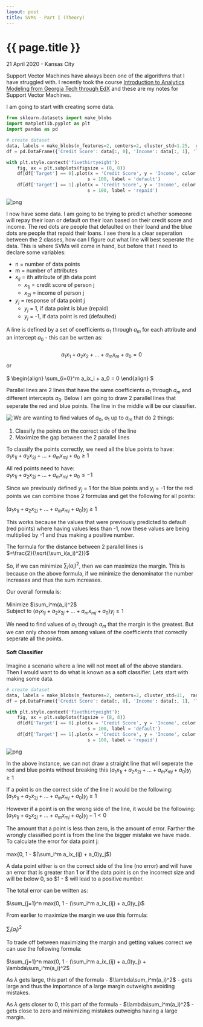 ```yaml
---
layout: post
title: SVMs - Part I (Theory)
---
```


{{ page.title }}
================

<p class="meta">21 April 2020 - Kansas City</p>

Support Vector Machines have always been one of the algorithms that I have struggled with.  I recently took the course [Introduction to Analytics Modeling from Georgia Tech through EdX](https://www.edx.org/course/introduction-to-analytics-modeling) and these are my notes for Support Vector Machines. 

I am going to start with creating some data. 


```python
from sklearn.datasets import make_blobs
import matplotlib.pyplot as plt
import pandas as pd

# create dataset
data, labels = make_blobs(n_features=2, centers=2, cluster_std=1.25,  random_state=11, n_samples = 10)
df = pd.DataFrame({'Credit Score': data[:, 0], 'Income': data[:, 1], 'Target': labels})

with plt.style.context('fivethirtyeight'):
    fig, ax = plt.subplots(figsize = (8, 8))
    df[df['Target'] == 0].plot(x = 'Credit Score', y = 'Income', color = 'red', kind = 'scatter', ax = ax,
                              s = 100, label = 'default')
    df[df['Target'] == 1].plot(x = 'Credit Score', y = 'Income', color = 'blue', kind = 'scatter', ax = ax,
                              s = 100, label = 'repaid')
```


![png](SVMs_Part_1_files/SVMs_Part_1_2_0.png)


I now have some data.  I am going to be trying to predict whether someone will repay their loan or default on their loan based on their credit score and income.  The red dots are people that defaulted on their loand and the blue dots are people that repaid their loans.  I see there is a clear seperation between the 2 classes, how can I figure out what line will best seperate the data.  This is where SVMs will come in hand, but before that I need to declare some variables: 
- n = number of data points
- m = number of attributes 
- $x_{ij}$ = ith attribute of jth data point
   - $x_{1j}$ = credit score of person j
   - $x_{2j}$ = income of person j
- $y_j$ = response of data point j
   - $y_j$ = 1, if data point is blue (repaid)
   - $y_j$ = -1, if data point is red (defaulted)

A line is defined by a set of coefficients $a_1$ through $a_m$ for each attribute and an intercept $a_0$ - this can be wrtten as:<br><br>
$$a_1x_1 + a_2x_2 + ... + a_mx_m +a_0 = 0$$ or<br><br>
$
\begin{align}
\sum_{i=0}^m a_ix_i + a_0 = 0 
\end{align}
$

Parallel lines are 2 lines that have the same coefficients $a_1$ through $a_m$ and different intercepts $a_0$.  Below I am going to draw 2 parallel lines that seperate the red and blue points.  The line in the middle will be our classifier. 

<img align="left" src="parallel_lines.png">

We are wanting to find values of $a_0$, $a_1$ up to $a_m$ that do 2 things: 
1. Classify the points on the correct side of the line
2. Maximize the gap between the 2 parallel lines 

To classify the points correctly, we need all the blue points to have:<br>
$a_1x_{1j} + a_2x_{2j} + ... + a_mx_{mj} + a_0 \geq 1$

All red points need to have:<br> 
$a_1x_{1j} + a_2x_{2j} + ... + a_mx_{mj} + a_0 \leq -1$

Since we previously defined $y_j$ = 1 for the blue points and $y_j$ = -1 for the red points we can combine those 2 formulas and get the following for all points:<br><br>
$(a_1x_{1j} + a_2x_{2j} + ... + a_mx_{mj} + a_0)y_j \geq 1$

This works because the values that were previously predicted to default (red points) where having values less than -1, now these values are being multiplied by -1 and thus making a positive number. 

The formula for the distance between 2 parallel lines is<br>
$=\frac{2}{\sqrt{\sum_i(a_i)^2}}$

So, if we can minimize $\sum_i(a_i)^2$, then we can maximize the margin.  This is because on the above formula, if we minimize the denominator the number increases and thus the sum increases. 

Our overall formula is:<br><br>
Minimize $\sum_i^m(a_i)^2$<br>
Subject to $(a_1x_{1j} + a_2x_{2j} + ... + a_mx_{mj} + a_0)y_j \geq 1$

We need to find values of $a_1$ through $a_m$ that the margin is the greatest.  But we can only choose from among values of the coefficients that correctly seperate all the points. 

#### Soft Classifier 

Imagine a scenario where a line will not meet all of the above standars.  Then I would want to do what is known as a soft classifier.  Lets start with making some data. 


```python
# create dataset
data, labels = make_blobs(n_features=2, centers=2, cluster_std=11,  random_state=11, n_samples = 10)
df = pd.DataFrame({'Credit Score': data[:, 0], 'Income': data[:, 1], 'Target': labels})

with plt.style.context('fivethirtyeight'):
    fig, ax = plt.subplots(figsize = (8, 8))
    df[df['Target'] == 0].plot(x = 'Credit Score', y = 'Income', color = 'red', kind = 'scatter', ax = ax,
                              s = 100, label = 'default')
    df[df['Target'] == 1].plot(x = 'Credit Score', y = 'Income', color = 'blue', kind = 'scatter', ax = ax,
                              s = 100, label = 'repaid')
```


![png](SVMs_Part_1_files/SVMs_Part_1_17_0.png)


In the above instance, we can not draw a straight line that will seperate the red and blue points without breaking this $(a_1x_{1j} + a_2x_{2j} + ... + a_mx_{mj} + a_0)y_j \geq 1$

If a point is on the correct side of the line it would be the following:<br>
$(a_1x_{1j} + a_2x_{2j} + ... + a_mx_{mj} + a_0)y_j \geq 1$

However if a point is on the wrong side of the line, it would be the following:<br>
$(a_1x_{1j} + a_2x_{2j} + ... + a_mx_{mj} + a_0)y_j - 1 < 0$

The amount that a point is less than zero, is the amount of error.  Farther the wrongly classified point is from the line the bigger mistake we have made.  To calculate the error for data point j:<br><br>
max{0, 1 - $(\sum_i^m a_ix_{ij} + a_0)y_j$}

A data point either is on the correct side of the line (no error) and will have an error that is greater than 1 or if the data point is on the incorrect size and will be below 0, so $1 - $ will lead to a positive number. 

The total error can be written as:<br><br>
$\sum_{j=1}^n max(0, 1 - (\sum_i^m a_ix_{ij} + a_0)y_j)$

From earlier to maximize the margin we use this formula:<br><br>
$\sum_i(a_i)^2$

To trade off between maximizing the margin and getting values correct we can use the following formula:<br><br>
$\sum_{j=1}^n max(0, 1 - (\sum_i^m a_ix_{ij} + a_0)y_j) + \lambda\sum_i^m(a_i)^2$

As $\lambda$ gets large, this part of the formula - $\lambda\sum_i^m(a_i)^2$ - gets large and thus the importance of a large margin outweighs avoiding mistakes.

As $\lambda$ gets closer to 0, this part of the formula - $\lambda\sum_i^m(a_i)^2$ - gets close to zero and minimizing mistakes outweighs having a large margin.
